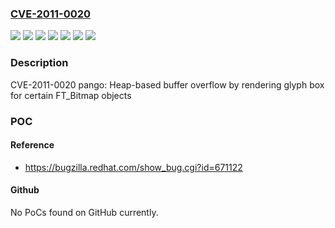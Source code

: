 ### [CVE-2011-0020](https://cve.mitre.org/cgi-bin/cvename.cgi?name=CVE-2011-0020)
![](https://img.shields.io/static/v1?label=Product&message=Red%20Hat%20Enterprise%20Linux%204&color=blue)
![](https://img.shields.io/static/v1?label=Product&message=Red%20Hat%20Enterprise%20Linux%205&color=blue)
![](https://img.shields.io/static/v1?label=Product&message=Red%20Hat%20Enterprise%20Linux%206&color=blue)
![](https://img.shields.io/static/v1?label=Version&message=!%200%3A1.14.9-13.el4_10%20&color=brighgreen)
![](https://img.shields.io/static/v1?label=Version&message=!%200%3A1.14.9-8.el5_6.2%20&color=brighgreen)
![](https://img.shields.io/static/v1?label=Version&message=!%200%3A1.28.1-3.el6_0.3%20&color=brighgreen)
![](https://img.shields.io/static/v1?label=Vulnerability&message=Heap-based%20Buffer%20Overflow&color=brighgreen)

### Description

CVE-2011-0020 pango: Heap-based buffer overflow by rendering glyph box for certain FT_Bitmap objects

### POC

#### Reference
- https://bugzilla.redhat.com/show_bug.cgi?id=671122

#### Github
No PoCs found on GitHub currently.

